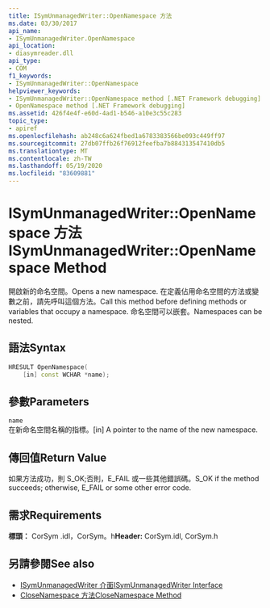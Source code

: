 ```yaml
---
title: ISymUnmanagedWriter::OpenNamespace 方法
ms.date: 03/30/2017
api_name:
- ISymUnmanagedWriter.OpenNamespace
api_location:
- diasymreader.dll
api_type:
- COM
f1_keywords:
- ISymUnmanagedWriter::OpenNamespace
helpviewer_keywords:
- ISymUnmanagedWriter::OpenNamespace method [.NET Framework debugging]
- OpenNamespace method [.NET Framework debugging]
ms.assetid: 426f4e4f-e60d-4ad1-b546-a10e3c55c283
topic_type:
- apiref
ms.openlocfilehash: ab248c6a624fbed1a6783383566be093c449ff97
ms.sourcegitcommit: 27db07ffb26f76912feefba7b884313547410db5
ms.translationtype: MT
ms.contentlocale: zh-TW
ms.lasthandoff: 05/19/2020
ms.locfileid: "83609881"
---
```

# <a name="isymunmanagedwriteropennamespace-method"></a><span data-ttu-id="89de4-102">ISymUnmanagedWriter::OpenNamespace 方法</span><span class="sxs-lookup"><span data-stu-id="89de4-102">ISymUnmanagedWriter::OpenNamespace Method</span></span>
<span data-ttu-id="89de4-103">開啟新的命名空間。</span><span class="sxs-lookup"><span data-stu-id="89de4-103">Opens a new namespace.</span></span> <span data-ttu-id="89de4-104">在定義佔用命名空間的方法或變數之前，請先呼叫這個方法。</span><span class="sxs-lookup"><span data-stu-id="89de4-104">Call this method before defining methods or variables that occupy a namespace.</span></span> <span data-ttu-id="89de4-105">命名空間可以嵌套。</span><span class="sxs-lookup"><span data-stu-id="89de4-105">Namespaces can be nested.</span></span>  
  
## <a name="syntax"></a><span data-ttu-id="89de4-106">語法</span><span class="sxs-lookup"><span data-stu-id="89de4-106">Syntax</span></span>  
  
```cpp  
HRESULT OpenNamespace(  
    [in] const WCHAR *name);  
```  
  
## <a name="parameters"></a><span data-ttu-id="89de4-107">參數</span><span class="sxs-lookup"><span data-stu-id="89de4-107">Parameters</span></span>  
 `name`  
 <span data-ttu-id="89de4-108">在新命名空間名稱的指標。</span><span class="sxs-lookup"><span data-stu-id="89de4-108">[in] A pointer to the name of the new namespace.</span></span>  
  
## <a name="return-value"></a><span data-ttu-id="89de4-109">傳回值</span><span class="sxs-lookup"><span data-stu-id="89de4-109">Return Value</span></span>  
 <span data-ttu-id="89de4-110">如果方法成功，則 S_OK;否則，E_FAIL 或一些其他錯誤碼。</span><span class="sxs-lookup"><span data-stu-id="89de4-110">S_OK if the method succeeds; otherwise, E_FAIL or some other error code.</span></span>  
  
## <a name="requirements"></a><span data-ttu-id="89de4-111">需求</span><span class="sxs-lookup"><span data-stu-id="89de4-111">Requirements</span></span>  
 <span data-ttu-id="89de4-112">**標頭：** CorSym .idl，CorSym。h</span><span class="sxs-lookup"><span data-stu-id="89de4-112">**Header:** CorSym.idl, CorSym.h</span></span>  
  
## <a name="see-also"></a><span data-ttu-id="89de4-113">另請參閱</span><span class="sxs-lookup"><span data-stu-id="89de4-113">See also</span></span>

- [<span data-ttu-id="89de4-114">ISymUnmanagedWriter 介面</span><span class="sxs-lookup"><span data-stu-id="89de4-114">ISymUnmanagedWriter Interface</span></span>](isymunmanagedwriter-interface.md)
- [<span data-ttu-id="89de4-115">CloseNamespace 方法</span><span class="sxs-lookup"><span data-stu-id="89de4-115">CloseNamespace Method</span></span>](isymunmanagedwriter-closenamespace-method.md)
